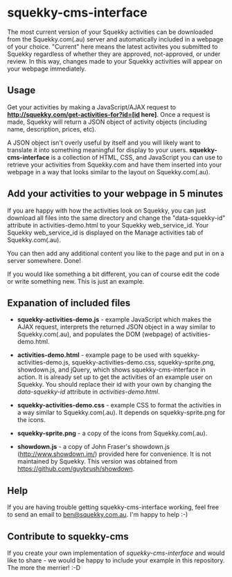 squekky-cms-interface
=====================

The most current version of your Squekky activities can be downloaded from the Squekky.com(.au) server and automatically included in a webpage of your choice. "Current" here means the latest activites you submitted to Squekky regardless of whether they are approved, not-approved, or under review. In this way, changes made to your Squekky activities will appear on your webpage immediately.

## Usage ##

Get your activities by making a JavaScript/AJAX request to __http://squekky.com/get-activities-for?id=[id here]__. Once a request is made, Squekky will return a JSON object of activity objects (including name, description, prices, etc). 

A JSON object isn't overly useful by itself and you will likely want to translate it into something meaningful for display to your users. __squekky-cms-interface__ is a collection of HTML, CSS, and JavaScript you can use to retrieve your activities from Squekky.com and have them inserted into your webpage in a way that looks similar to the layout on Squekky.com(.au).

## Add your activities to your webpage in 5 minutes ##
If you are happy with how the activities look on Squekky, you can just download all files into the same directory and change the "data-squekky-id" attribute in activities-demo.html to your Squekky web_service_id. Your Squekky web_service_id is displayed on the Manage activities tab of Squekky.com(.au).

You can then add any additional content you like to the page and put in on a server somewhere. Done!

If you would like something a bit different, you can of course edit the code or write something new. This is just an example.

## Expanation of included files ##

* __squekky-activities-demo.js__ - example JavaScript which makes the AJAX request, interprets the returned JSON object in a way similar to Squekky.com(.au), and populates the DOM (webpage) of activities-demo.html.

* __activities-demo.html__ - example page to be used with squekky-activities-demo.js, squekky-activities-demo.css, squekky-sprite.png, showdown.js, and jQuery, which shows squekky-cms-interface in action. It is already set up to get the activities of an example user on Squekky. You should replace their id with your own by changing the _data-squekky-id_ attribute in _activities-demo.html_.

* __squekky-activities-demo.css__ - example CSS to format the activities in a way similar to Squekky.com(.au). It depends on squekky-sprite.png for the icons.

* __squekky-sprite.png__ - a copy of the icons from Squekky.com(.au).

* __showdown.js__ - a copy of John Fraser's showdown.js (http://www.showdown.im/) provided here for convenience. It is not maintained by Squekky. This version was obtained from https://github.com/guybrush/showdown.

## Help ##

If you are having trouble getting squekky-cms-interface working, feel free to send an email to ben@squekky.com.au. I'm happy to help :-)

## Contribute to squekky-cms ##

If you create your own implementation of _squekky-cms-interface_ and would like to share - we would be happy to include your example in this repository. The more the merrier! :-D
